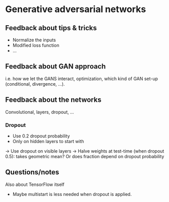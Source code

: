 # Generative adversarial networks

## Feedback about tips & tricks

* Normalize the inputs
* Modified loss function
* ...

## Feedback about GAN approach
i.e. how we let the GANS interact, optimization, which kind of GAN set-up (conditional, divergence, ...).

## Feedback about the networks

Convolutional, layers, dropout, ...

### Dropout
* Use 0.2 dropout probability
* Only on hidden layers to start with

-> Use dropout on visible layers
-> Halve weights at test-time (when dropout 0.5): takes geometric mean? Or does fraction depend on dropout probability

## Questions/notes

Also about TensorFlow itself
 * Maybe multistart is less needed when dropout is applied.
